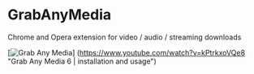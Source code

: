 # GrabAnyMedia
Chrome and Opera extension for video / audio / streaming downloads

[![Grab Any Media](http://i.imgur.com/r0O7cwD.png)]
(https://www.youtube.com/watch?v=kPtrkxoVQe8 "Grab Any Media 6 | installation and usage")
